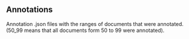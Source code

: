 ## Annotations
Annotation .json files with the ranges of documents that were annotated. (50_99 means that all documents form 50 to 99 were annotated).

